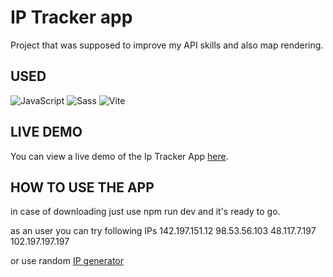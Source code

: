 # IP Tracker app

Project that was supposed to improve my API skills and also map rendering.

## USED
<p align="left">
  <img src="https://img.icons8.com/color/48/000000/javascript.png" alt="JavaScript"/>
  <img src="https://img.icons8.com/color/48/000000/sass.png" alt="Sass"/>
  <img src="https://img.icons8.com/?size=48&id=dJjTWMogzFzg&format=png" alt="Vite"/>
</p>


## LIVE DEMO
You can view a live demo of the Ip Tracker App [here](https://bilek-petr.github.io/IpTracker/).


## HOW TO USE THE APP

in case of downloading just use npm run dev and it's ready to go.

as an user you can try following IPs
142.197.151.12
98.53.56.103
48.117.7.197
102.197.197.197

or use random [IP generator](https://www.ipvoid.com/random-ip/) 
